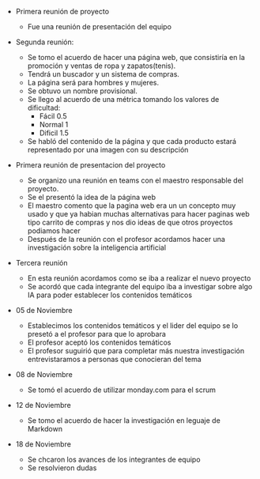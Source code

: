 - Primera reunión de proyecto 
  
  - Fue una reunión de presentación del equipo

- Segunda reunión:
  
  - Se tomo el acuerdo de hacer una página web, que consistiría en la promoción y ventas de ropa y zapatos(tenis).
  - Tendrá un buscador y un sistema de compras. 
  - La página será para hombres y mujeres.
  - Se obtuvo un nombre provisional.
  - Se llego al acuerdo de una métrica tomando los valores de dificultad:
    - Fácil 0.5
    - Normal 1
    - Dificil 1.5
  - Se habló del contenido de la página y que cada producto estará representado por una imagen con su descripción 
  
- Primera reunión de presentacion del proyecto 
  - Se organizo una reunión en teams con el maestro responsable del proyecto.
  - Se el presentó la idea de la página web
  - El maestro comento que la pagina web era un un concepto muy usado y que ya habian muchas alternativas para hacer paginas web tipo carrito de compras y nos dio ideas de que otros proyectos podiamos hacer 
  - Después de la reunión con el profesor acordamos hacer una investigación sobre la inteligencia artificial 

- Tercera reunión
  - En esta reunión acordamos como se iba a realizar el nuevo proyecto 
  - Se acordó que cada integrante del equipo iba a investigar sobre algo IA para poder establecer los contenidos temáticos 

- 05 de Noviembre
  - Establecimos los contenidos temáticos y el lider del equipo se lo presetó a el profesor para que lo aprobara 
  - El profesor aceptó los contenidos temáticos 
  - El profesor suguirió que para completar más nuestra investigación entrevistaramos a personas que conocieran del tema 

- 08 de Noviembre 
  - Se tomó el acuerdo de utilizar monday&#46;com para el scrum 

- 12 de Noviembre 
  - Se tomo el acuerdo de hacer la investigación en leguaje de Markdown

- 18 de Noviembre
  - Se chcaron los avances de los integrantes de equipo 
  - Se resolvieron dudas
  